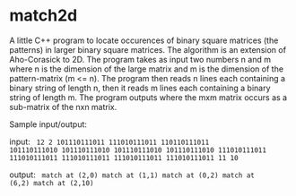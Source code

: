 # match2d
A little C++ program to locate occurences of binary square matrices (the patterns) in larger binary square matrices. The algorithm is an extension of Aho-Corasick to 2D. The program takes as input two numbers n and m where n is the dimension of the large matrix and m is the dimension of the pattern-matrix (m <= n). The program then reads n lines each containing a binary string of length n, then it reads m lines each containing a binary string of length m. The program outputs where the mxm matrix occurs as a sub-matrix of the nxn matrix.

Sample input/output:

input:
<code>
12 2
101110111011
111010111011
110110111011
101110111010
101110111010
101110111010
101110111010
111010111011
111010111011
111010111011
111010111011
111010111011
11
10
</code>

output:
<code>
match at (2,0)
match at (1,1)
match at (0,2)
match at (6,2)
match at (2,10)
</code>
